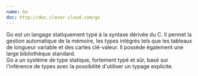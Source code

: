 ```yaml
---
name: Go
doc: http://doc.clever-cloud.com/go
---
```


Go est un langage statiquement typé à la syntaxe dérivée du C. Il permet la gestion automatique de la mémoire, les types intégrés tels que les tableaux de longueur variable et des cartes clé-valeur. Il possède également une large bibliothèque standard.<br/>
Go a un système de type statique, fortement typé et sûr, basé sur l'inférence de types avec la possibilité d'utiliser un typage explicite.
